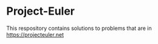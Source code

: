 # Project-Euler
This respository contains solutions to problems that are in https://projecteuler.net
